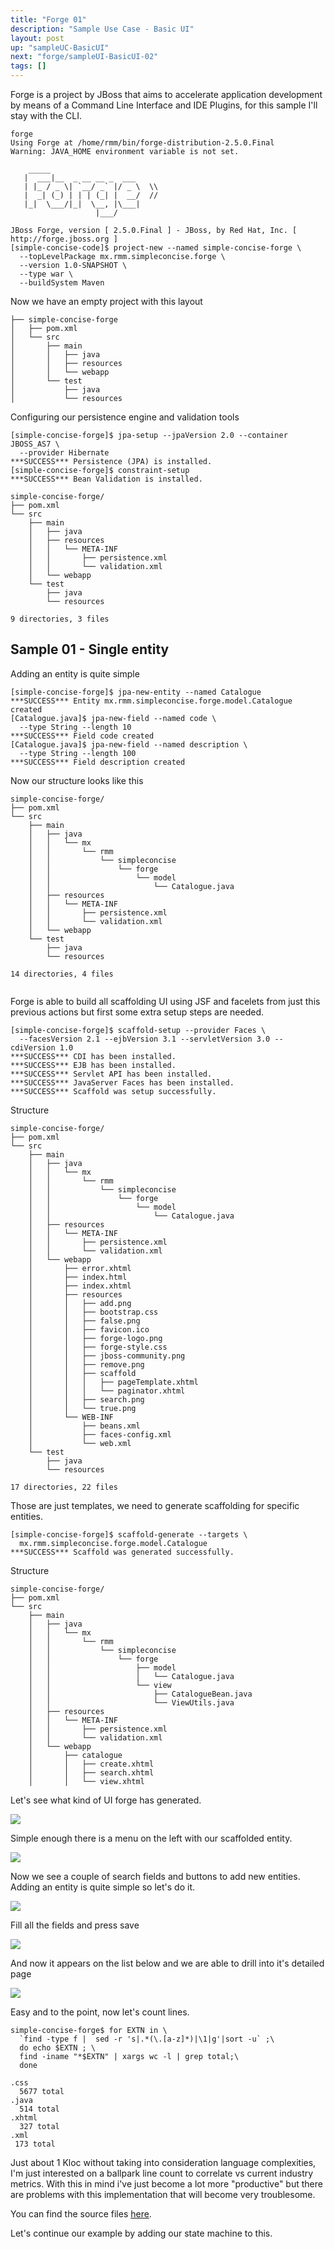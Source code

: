 ```yaml
---
title: "Forge 01"
description: "Sample Use Case - Basic UI"
layout: post
up: "sampleUC-BasicUI"
next: "forge/sampleUI-BasicUI-02"
tags: []
---
```


Forge is a project by JBoss that aims to accelerate application development 
by means of a Command Line Interface and IDE Plugins, for this sample I'll 
stay with the CLI.

~~~
forge
Using Forge at /home/rmm/bin/forge-distribution-2.5.0.Final
Warning: JAVA_HOME environment variable is not set.

    _____                    
   |  ___|__  _ __ __ _  ___ 
   | |_ / _ \| `__/ _` |/ _ \  \\
   |  _| (_) | | | (_| |  __/  //
   |_|  \___/|_|  \__, |\___| 
                   |___/      

JBoss Forge, version [ 2.5.0.Final ] - JBoss, by Red Hat, Inc. [ http://forge.jboss.org ]
[simple-concise-code]$ project-new --named simple-concise-forge \
  --topLevelPackage mx.rmm.simpleconcise.forge \
  --version 1.0-SNAPSHOT \
  --type war \
  --buildSystem Maven

~~~

Now we have an empty project with this layout

~~~
├── simple-concise-forge
│   ├── pom.xml
│   └── src
│       ├── main
│       │   ├── java
│       │   ├── resources
│       │   └── webapp
│       └── test
│           ├── java
│           └── resources

~~~

Configuring our persistence engine and validation tools

~~~
[simple-concise-forge]$ jpa-setup --jpaVersion 2.0 --container JBOSS_AS7 \
  --provider Hibernate
***SUCCESS*** Persistence (JPA) is installed.
[simple-concise-forge]$ constraint-setup
***SUCCESS*** Bean Validation is installed.

~~~


~~~
simple-concise-forge/
├── pom.xml
└── src
    ├── main
    │   ├── java
    │   ├── resources
    │   │   └── META-INF
    │   │       ├── persistence.xml
    │   │       └── validation.xml
    │   └── webapp
    └── test
        ├── java
        └── resources

9 directories, 3 files

~~~

Sample 01 - Single entity
-------------------------

Adding an entity is quite simple

~~~
[simple-concise-forge]$ jpa-new-entity --named Catalogue
***SUCCESS*** Entity mx.rmm.simpleconcise.forge.model.Catalogue created
[Catalogue.java]$ jpa-new-field --named code \
  --type String --length 10
***SUCCESS*** Field code created
[Catalogue.java]$ jpa-new-field --named description \
  --type String --length 100
***SUCCESS*** Field description created

~~~

Now our structure looks like this

~~~
simple-concise-forge/
├── pom.xml
└── src
    ├── main
    │   ├── java
    │   │   └── mx
    │   │       └── rmm
    │   │           └── simpleconcise
    │   │               └── forge
    │   │                   └── model
    │   │                       └── Catalogue.java
    │   ├── resources
    │   │   └── META-INF
    │   │       ├── persistence.xml
    │   │       └── validation.xml
    │   └── webapp
    └── test
        ├── java
        └── resources

14 directories, 4 files


~~~

Forge is able to build all scaffolding UI using JSF and facelets from just 
this previous actions but first some extra setup steps are needed.

~~~
[simple-concise-forge]$ scaffold-setup --provider Faces \
  --facesVersion 2.1 --ejbVersion 3.1 --servletVersion 3.0 --cdiVersion 1.0 
***SUCCESS*** CDI has been installed.
***SUCCESS*** EJB has been installed.
***SUCCESS*** Servlet API has been installed.
***SUCCESS*** JavaServer Faces has been installed.
***SUCCESS*** Scaffold was setup successfully.

~~~

Structure 

~~~
simple-concise-forge/
├── pom.xml
└── src
    ├── main
    │   ├── java
    │   │   └── mx
    │   │       └── rmm
    │   │           └── simpleconcise
    │   │               └── forge
    │   │                   └── model
    │   │                       └── Catalogue.java
    │   ├── resources
    │   │   └── META-INF
    │   │       ├── persistence.xml
    │   │       └── validation.xml
    │   └── webapp
    │       ├── error.xhtml
    │       ├── index.html
    │       ├── index.xhtml
    │       ├── resources
    │       │   ├── add.png
    │       │   ├── bootstrap.css
    │       │   ├── false.png
    │       │   ├── favicon.ico
    │       │   ├── forge-logo.png
    │       │   ├── forge-style.css
    │       │   ├── jboss-community.png
    │       │   ├── remove.png
    │       │   ├── scaffold
    │       │   │   ├── pageTemplate.xhtml
    │       │   │   └── paginator.xhtml
    │       │   ├── search.png
    │       │   └── true.png
    │       └── WEB-INF
    │           ├── beans.xml
    │           ├── faces-config.xml
    │           └── web.xml
    └── test
        ├── java
        └── resources

17 directories, 22 files

~~~

Those are just templates, we need to generate scaffolding for specific
entities.

~~~
[simple-concise-forge]$ scaffold-generate --targets \
  mx.rmm.simpleconcise.forge.model.Catalogue 
***SUCCESS*** Scaffold was generated successfully.

~~~

Structure

~~~
simple-concise-forge/
├── pom.xml
└── src
    ├── main
    │   ├── java
    │   │   └── mx
    │   │       └── rmm
    │   │           └── simpleconcise
    │   │               └── forge
    │   │                   ├── model
    │   │                   │   └── Catalogue.java
    │   │                   └── view
    │   │                       ├── CatalogueBean.java
    │   │                       └── ViewUtils.java
    │   ├── resources
    │   │   └── META-INF
    │   │       ├── persistence.xml
    │   │       └── validation.xml
    │   └── webapp
    │       ├── catalogue
    │       │   ├── create.xhtml
    │       │   ├── search.xhtml
    │       │   └── view.xhtml

~~~


Let's see what kind of UI forge has generated.

<img src="{{site.url}}/assets/images/suc-bui-forge/001.png" />

Simple enough there is a menu on the left with our scaffolded entity. 

<img src="{{site.url}}/assets/images/suc-bui-forge/002.png" />

Now we see a couple of search fields and buttons to add new entities. 
Adding an entity is quite simple so let's do it.

<img src="{{site.url}}/assets/images/suc-bui-forge/003.png" />

Fill all the fields and press save

<img src="{{site.url}}/assets/images/suc-bui-forge/004.png" />

And now it appears on the list below and we are able to drill into it's 
detailed page

<img src="{{site.url}}/assets/images/suc-bui-forge/005.png" />

Easy and to the point, now let's count lines.

~~~
simple-concise-forge$ for EXTN in \
  `find -type f |  sed -r 's|.*(\.[a-z]*)|\1|g'|sort -u` ;\
  do echo $EXTN ; \
  find -iname "*$EXTN" | xargs wc -l | grep total;\
  done

.css
  5677 total
.java
  514 total
.xhtml
  327 total
.xml
 173 total

~~~

Just about 1 Kloc without taking into consideration language complexities,
I'm just interested on a ballpark line count to correlate vs current 
industry metrics. With this in mind i've just become a lot more "productive"
but there are problems with this implementation that will become very 
troublesome.

You can find the source files [here][code-forge-buc-bui-1.0].

[code-forge-buc-bui-1.0]:https://github.com/mtzmontiel/simple-concise/releases/tag/code-forge-buc-bui-1.0

Let's continue our example by adding our state machine to this.
